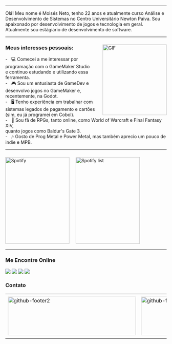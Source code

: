 -----

Olá! Meu nome é Moisés Neto, tenho 22 anos e atualmente curso Análise e Desenvolvimento de Sistemas no Centro Universitário Newton Paiva. Sou apaixonado por desenvolvimento de jogos e tecnologia em geral. Atualmente sou estágiario de desenvolvimento de software.

-----
<div>
<div>
<img align="right" alt="GIF" src="https://github.com/mneet/mneet/blob/main/imagens/gengar-gif.gif?raw=true" width="200px" height="220px"/>
</div>

### Meus interesses pessoais:

<div align="left">
<p>
- &nbsp; 💻 Comecei a me interessar por programação com o GameMaker Studio <br />e continuo estudando e utilizando essa ferramenta.<br />
- &nbsp; 🎮 Sou um entusiasta de GameDev e desenvolvo jogos no GameMaker e, recentemente, na Godot.<br />
- &nbsp; 🖥️ Tenho experiência em trabalhar com sistemas legados de pagamento e cartões <br /> (sim, eu já programei em Cobol).<br />
- &nbsp; 🎲 Sou fã de RPGs, tanto online, como World of Warcraft e Final Fantasy XIV,<br /> quanto jogos como Baldur's Gate 3.<br />
- &nbsp; 🎶 Gosto de Prog Metal e Power Metal, mas também aprecio um pouco de indie e MPB.<br />
</p>

</div>
</div>

-----

###

<div>
<img alt="Spotify" width="200px" height="270px" src="https://spotify-github-profile.vercel.app/api/view?uid=22zzovfqbjngdnkugjqupyyvy&cover_image=true&theme=default&show_offline=false&background_color=121212&interchange=false&bar_color=53b14f&bar_color_cover=false"/> &nbsp; &nbsp; 
<img alt="Spotify list" width="200px" height="270px" src="https://spotify-recently-played-readme.vercel.app/api?user=22zzovfqbjngdnkugjqupyyvy&count=10"/>
</div>

-----

### Me Encontre Online

<div>
<a href="https://www.linkedin.com/in/mois%C3%A9s-neto-3aa41a233/" target="_blank"><img alt"Linkedin" src="https://img.shields.io/badge/LinkedIn-0077B5?style=for-the-badge&logo=linkedin&logoColor=white"/></a>
<a href="https://lioneet.itch.io/" target="_blank"><img alt"Itch.io" src="https://img.shields.io/badge/Itch-%23FF0B34.svg?style=for-the-badge&logo=Itch.io&logoColor=white"/></a>
<a href="https://steamcommunity.com/id/lioneet/" target="_blank"><img alt"Steam" src="https://img.shields.io/badge/Steam-000000?style=for-the-badge&logo=steam&logoColor=white"/></a>
<a href="https://www.twitch.tv/lioneet13" target="_blank"><img alt"twitch" src="https://img.shields.io/badge/Twitch-9146FF?style=for-the-badge&logo=twitch&logoColor=white"/></a>
</div>

### Contato
<div>
<table>
<tr>
 <td align="center" colspan="2"></td>
</tr> 
<tr>
<td>
<a href="mailto:moisesgneto@outlook.com" target="_blank"><img align="center" width="400px" height="120px" src="https://github.com/mneet/mneet/blob/main/imagens/banner-email.png?raw=true" alt="github-footer2"></a>
</td>
<td>
<a ><img align="center" width="400px" height="120px" src="https://github.com/mneet/mneet/blob/main/imagens/banner-discord.png?raw=true" alt="github-footer1"></a>
</td>
</tr>
<tr>
 <td align="center" colspan="2"></td>
</tr> 
</table>
</div>


</div>
